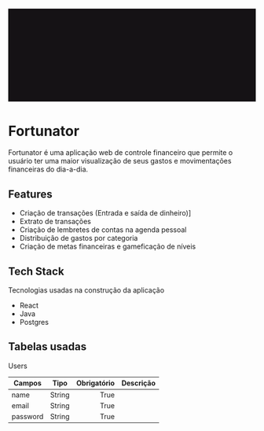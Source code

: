 ![](/frontend/src/assets/logo-md.gif)

# Fortunator

Fortunator é uma aplicação web de controle financeiro que permite o usuário ter uma maior visualização de seus gastos e movimentações financeiras do dia-a-dia.

## Features

- Criação de transações (Entrada e saída de dinheiro)]
- Extrato de transações
- Criação de lembretes de contas na agenda pessoal
- Distribuição de gastos por categoria 
- Criação de metas financeiras e gameficação de níveis

## Tech Stack
Tecnologias usadas na construção da aplicação
- React
- Java
- Postgres

## Tabelas usadas

Users

| Campos | Tipo | Obrigatório | Descrição |
| ------------- |:-------------:| -----:|-------:|
|  name | String | True |  |
| email    | String   |   True |  |
| password | String |   True |  |
